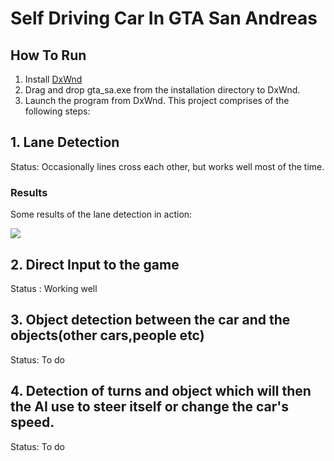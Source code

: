 # Self Driving Car In GTA San Andreas

## How To Run
1. Install [DxWnd](https://sourceforge.net/projects/dxwnd/)
2. Drag and drop gta_sa.exe from the installation directory to DxWnd.
3. Launch the program from DxWnd.
This project comprises of the following steps:

## 1. **Lane Detection**
Status: Occasionally lines cross each other, but works well most of the time.

### Results
Some results of the lane detection in action:

![](https://media.giphy.com/media/4EF5LSqg5Zjl33EInz/giphy.gif)

## 2. **Direct Input to the game**
Status : Working well

## 3. **Object detection between the car and the objects(other cars,people etc)**
Status: To do

## 4. **Detection of turns and object which will then the AI use to steer itself or change the car's speed.**
Status: To do


